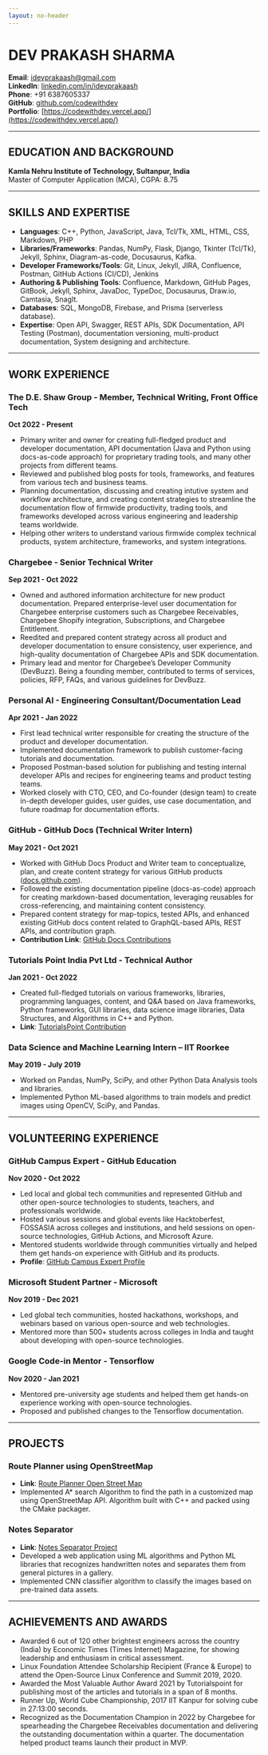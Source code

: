 ```yaml
---
layout: no-header
---
```


# DEV PRAKASH SHARMA

**Email**: idevprakaash@gmail.com  
**LinkedIn**: [linkedin.com/in/idevprakaash](https://linkedin.com/in/idevprakaash)  
**Phone**: +91 6387605337  
**GitHub**: [github.com/codewithdev](https://github.com/codewithdev)  
**Portfolio**: [https://codewithdev.vercel.app/](https://codewithdev.vercel.app/)

---

## EDUCATION AND BACKGROUND

**Kamla Nehru Institute of Technology, Sultanpur, India**  
Master of Computer Application (MCA), CGPA: 8.75

---

## SKILLS AND EXPERTISE

- **Languages**: C++, Python, JavaScript, Java, Tcl/Tk, XML, HTML, CSS, Markdown, PHP
- **Libraries/Frameworks**: Pandas, NumPy, Flask, Django, Tkinter (Tcl/Tk), Jekyll, Sphinx, Diagram-as-code, Docusaurus, Kafka.
- **Developer Frameworks/Tools**: Git, Linux, Jekyll, JIRA, Confluence, Postman, GitHub Actions (CI/CD), Jenkins
- **Authoring & Publishing Tools**: Confluence, Markdown, GitHub Pages, GitBook, Jekyll, Sphinx, JavaDoc, TypeDoc, Docusaurus, Draw.io, Camtasia, SnagIt.
- **Databases**: SQL, MongoDB, Firebase, and Prisma (serverless database).
- **Expertise**: Open API, Swagger, REST APIs, SDK Documentation, API Testing (Postman), documentation versioning, multi-product documentation, System designing and architecture.

---

## WORK EXPERIENCE

### The D.E. Shaw Group - Member, Technical Writing, Front Office Tech
**Oct 2022 - Present**  
- Primary writer and owner for creating full-fledged product and developer documentation, API documentation (Java and Python using docs-as-code approach) for proprietary trading tools, and many other projects from different teams.
- Reviewed and published blog posts for tools, frameworks, and features from various tech and business teams.
- Planning documentation, discussing and creating intutive system and workflow architecture, and creating content strategies to streamline the documentation flow of firmwide productivity, trading tools, and frameworks developed across various engineering and leadership teams worldwide.
- Helping other writers to understand various firmwide complex technical products, system architecture, frameworks, and system integrations.

### Chargebee - Senior Technical Writer
**Sep 2021 - Oct 2022**  
- Owned and authored information architecture for new product documentation. Prepared enterprise-level user documentation for Chargebee enterprise customers such as Chargebee Receivables, Chargebee Shopify integration, Subscriptions, and Chargebee Entitlement.
- Reedited and prepared content strategy across all product and developer documentation to ensure consistency, user experience, and high-quality documentation of Chargebee APIs and SDK documentation.
- Primary lead and mentor for Chargebee’s Developer Community (DevBuzz). Being a founding member, contributed to terms of services, policies, RFP, FAQs, and various guidelines for DevBuzz.

### Personal AI - Engineering Consultant/Documentation Lead
**Apr 2021 - Jan 2022**  
- First lead technical writer responsible for creating the structure of the product and developer documentation.
- Implemented documentation framework to publish customer-facing tutorials and documentation.
- Proposed Postman-based solution for publishing and testing internal developer APIs and recipes for engineering teams and product testing teams.
- Worked closely with CTO, CEO, and Co-founder (design team) to create in-depth developer guides, user guides, use case documentation, and future roadmap for documentation efforts.

### GitHub - GitHub Docs (Technical Writer Intern)
**May 2021 - Oct 2021**  
- Worked with GitHub Docs Product and Writer team to conceptualize, plan, and create content strategy for various GitHub products ([docs.github.com](https://docs.github.com/)).
- Followed the existing documentation pipeline (docs-as-code) approach for creating markdown-based documentation, leveraging reusables for cross-referencing, and maintaining content consistency.
- Prepared content strategy for map-topics, tested APIs, and enhanced existing GitHub docs content related to GraphQL-based APIs, REST APIs, and contribution graph.
- **Contribution Link**: [GitHub Docs Contributions](https://github.com/codewithdev?org=github)

### Tutorials Point India Pvt Ltd - Technical Author
**Jan 2021 - Oct 2022**  
- Created full-fledged tutorials on various frameworks, libraries, programming languages, content, and Q&A based on Java frameworks, Python frameworks, GUI libraries, data science image libraries, Data Structures, and Algorithms in C++ and Python.
- **Link**: [TutorialsPoint Contribution](https://www.tutorialspoint.com/authors/dev-prakash-sharma)

### Data Science and Machine Learning Intern – IIT Roorkee
**May 2019 - July 2019**  
- Worked on Pandas, NumPy, SciPy, and other Python Data Analysis tools and libraries.
- Implemented Python ML-based algorithms to train models and predict images using OpenCV, SciPy, and Pandas.

---

## VOLUNTEERING EXPERIENCE

### GitHub Campus Expert - GitHub Education
**Nov 2020 - Oct 2022**  
- Led local and global tech communities and represented GitHub and other open-source technologies to students, teachers, and professionals worldwide.
- Hosted various sessions and global events like Hacktoberfest, FOSSASIA across colleges and institutions, and held sessions on open-source technologies, GitHub Actions, and Microsoft Azure.
- Mentored students worldwide through communities virtually and helped them get hands-on experience with GitHub and its products.
- **Profile**: [GitHub Campus Expert Profile](https://githubcampus.expert/codewithdev/)

### Microsoft Student Partner - Microsoft
**Nov 2019 - Dec 2021**  
- Led global tech communities, hosted hackathons, workshops, and webinars based on various open-source and web technologies.
- Mentored more than 500+ students across colleges in India and taught about developing with open-source technologies.

### Google Code-in Mentor - Tensorflow
**Nov 2020 - Jan 2021**  
- Mentored pre-university age students and helped them get hands-on experience working with open-source technologies.
- Proposed and published changes to the Tensorflow documentation.

---

## PROJECTS

### Route Planner using OpenStreetMap
- **Link**: [Route Planner Open Street Map](https://github.com/codewithdev/Route-Planner-Open-Street-Map)
- Implemented A* search Algorithm to find the path in a customized map using OpenStreetMap API. Algorithm built with C++ and packed using the CMake packager.

### Notes Separator
- **Link**: [Notes Separator Project](https://github.com/codewithdev/Notes-Separator)
- Developed a web application using ML algorithms and Python ML libraries that recognizes handwritten notes and separates them from general pictures in a gallery.
- Implemented CNN classifier algorithm to classify the images based on pre-trained data assets.

---

## ACHIEVEMENTS AND AWARDS

- Awarded 6 out of 120 other brightest engineers across the country (India) by Economic Times (Times Internet) Magazine, for showing leadership and enthusiasm in critical assessment.
- Linux Foundation Attendee Scholarship Recipient (France & Europe) to attend the Open-Source Linux Conference and Summit 2019, 2020.
- Awarded the Most Valuable Author Award 2021 by Tutorialspoint for publishing most of the articles and tutorials in a span of 8 months.
- Runner Up, World Cube Championship, 2017 IIT Kanpur for solving cube in 27:13:00 seconds.
- Recognized as the Documentation Champion in 2022 by Chargebee for spearheading the Chargebee Receivables documentation and delivering the outstanding documentation within a quarter. The documentation helped product teams launch their product in MVP.

